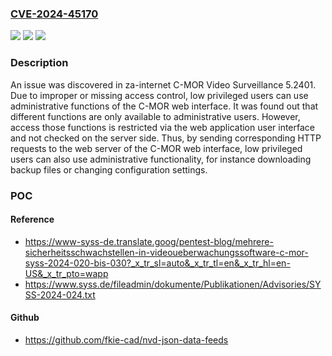 ### [CVE-2024-45170](https://cve.mitre.org/cgi-bin/cvename.cgi?name=CVE-2024-45170)
![](https://img.shields.io/static/v1?label=Product&message=n%2Fa&color=blue)
![](https://img.shields.io/static/v1?label=Version&message=n%2Fa&color=blue)
![](https://img.shields.io/static/v1?label=Vulnerability&message=n%2Fa&color=brighgreen)

### Description

An issue was discovered in za-internet C-MOR Video Surveillance 5.2401. Due to improper or missing access control, low privileged users can use administrative functions of the C-MOR web interface. It was found out that different functions are only available to administrative users. However, access those functions is restricted via the web application user interface and not checked on the server side. Thus, by sending corresponding HTTP requests to the web server of the C-MOR web interface, low privileged users can also use administrative functionality, for instance downloading backup files or changing configuration settings.

### POC

#### Reference
- https://www-syss-de.translate.goog/pentest-blog/mehrere-sicherheitsschwachstellen-in-videoueberwachungssoftware-c-mor-syss-2024-020-bis-030?_x_tr_sl=auto&_x_tr_tl=en&_x_tr_hl=en-US&_x_tr_pto=wapp
- https://www.syss.de/fileadmin/dokumente/Publikationen/Advisories/SYSS-2024-024.txt

#### Github
- https://github.com/fkie-cad/nvd-json-data-feeds


